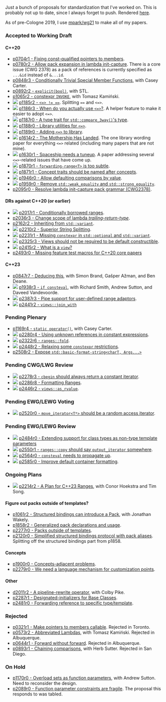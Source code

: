 Just a bunch of proposals for standardization that I've worked on. This is
probably not up to date, since I always forget to push. Rendered
[here](https://brevzin.github.io/cpp_proposals).

As of pre-Cologne 2019, I use [mpark/wg21](https://github.com/mpark/wg21) to
make all of my papers.

### Accepted to Working Draft

#### C++20

- [p0704r1 - Fixing const-qualified pointers to members](0704_const_qual_pmfs/p0704r1.html).
- [p0780r2 - Allow pack expansion in lambda init-capture](0780_lambda_pack_capture/p0780r2.html). There is a core issue (CWG 2378) as a pack of references is currently specified as `...&id` instead of `&...id`.
- [p0848r3 - Conditionally Trivial Special Member Functions](0848_special_members/p0848r3.html), with Casey Carter.
- [p0892r2 - `explicit(bool)`](0892_explicit_bool/p0892r2.html), with STL.
- [p1065r2 - constexpr `INVOKE`](1065_constexpr_invoke/p1065r2.html), with Tomasz Kamiński.
- ![][~spaceship] [p1185r2 - `<=> != ==`](118x_spaceship/p1185r2.html). Splitting `==` and `<=>`.
- ![][~spaceship] [p1186r3 - When do you actually use `<=>`?](118x_spaceship/p1186r3.html). A helper feature to make it easier to adopt `<=>`.
- ![][~spaceship] [p1187r0 - A type trait for `std::compare_3way()`'s type](118x_spaceship/p1187r0.html).
- ![][~spaceship] [p1188r0 - Library utilities for `<=>`](118x_spaceship/p1188r0.html).
- ![][~spaceship] [p1189r0 - Adding `<=>` to library](118x_spaceship/p1189r0.html).
- ![][~spaceship] [p1614r2 - The Mothership Has Landed](118x_spaceship/p1614r2.html). The one library wording paper for everything `<=>` related (including many papers that are not mine).
- ![][~spaceship] [p1630r1 - Spaceship needs a tuneup](118x_spaceship/p1630r1.html). A paper addressing several `<=>`-related issues that have come up.
- ![][~ranges] [p1870r1 - `forwarding-range<T>` is too subtle](1870_forwarding_range/p1870r1.html).
- ![][~ranges] [p1871r1 - Concept traits should be named after concepts](1871_enable_sized_range/p1871r1.html).
- ![][~spaceship] [p1946r0 - Allow defaulting comparisons by value](1946_dflt_value_comparisons/p1946r0.html).
- ![][~spaceship] [p1959r0 - Remove `std::weak_equality` and `std::strong_equality`](1959_remove_equality/p1959r0.html).
- [p2095r0 - Resolve lambda init-capture pack grammar (CWG2378)](2095_lambda_pack_cwg/p2095r0.html).

#### DRs against C++20 (or earlier)

- ![][~ranges] [p2017r1 - Conditionally borrowed ranges](2017_safe_range/p2017r1.html).
- [p2036r3 - Change scope of lambda _trailing-return-type_](2036_lambda_scope/p2036r3.html).
- [p2162r2 - Inheriting from `std::variant`](2162_inherit_variant/p2162r2.html).
- ![][~ranges] [p2210r2 - Superior String Splitting](2210_string_split/p2210r2.html).
- ![][~constexpr] [p2231r1 - Missing `constexpr` in `std::optional` and `std::variant`](2231_constexpr_optional_variant/p2231r1.html).
- ![][~ranges] [p2325r3 - Views should not be required to be default constructible](2325_views_default/p2325r3.html).
- ![][~ranges] [p2415r2 - What is a `view`?](2415_what_view/p2415r2.html)
- [p2493r0 - Missing feature test macros for C++20 core papers](2493_core_feature_test/p2493r0.html)

#### C++23

- [p0847r7 - Deducing this](0847_deducing_this/p0847r7.html), with Simon Brand, Gašper Ažman, and Ben Deane.
- ![][~constexpr] [p1938r3 - `if consteval`](1938_if_consteval/p1938r3.html), with Richard Smith, Andrew Sutton, and Daveed Vandevoorde.
- ![][~ranges] [p2387r3 - Pipe support for user-defined range adaptors](2387_ranges_pipes/p2387r3.html).
- ![][~ranges] [p2441r2 - `views::join_with`](2441_join_with/p2441r2.html)

### Pending Plenary

- [p1169r4 - `static operator()`](1169_static_call/p1169r4.html), with Casey Carter.
- ![][~constexpr] [p2280r4 - Using unknown references in constant expressions](2280_unknown_reference/p2280r4.html).
- ![][~ranges] [p2322r6 - `ranges::fold`](2322_fold/p2322r6.html).
- ![][~constexpr] [p2448r2 - Relaxing some `constexpr` restrictions](2448_relax_constexpr/p2448r2.html).
- [p2508r2 - Expose `std::basic-format-string<charT, Args...>`](2508_expose_format_string/p2508r2.html)

### Pending CWG/LWG Review

- ![][~ranges] [p2278r3 - `cbegin` should always return a constant iterator](2278_cbegin/p2278r3.html).
- ![][~ranges] [p2286r8 - Formatting Ranges](2286_fmt_ranges/p2286r8.html).
- ![][~ranges] [p2446r2 - `views::as_rvalue`](2446_move_view/p2446r2.html).

### Pending EWG/LEWG Voting

- ![][~ranges] [p2520r0 - `move_iterator<T*>` should be a random access iterator](2520_move_iterator/p2520r0.html).

### Pending EWG/LEWG Review

- ![][~constexpr] [p2484r0 - Extending support for class types as non-type template parameters](2484_extend_cnttp/p2484r0.html)
- ![][~ranges] [p2550r1 - `ranges::copy` should say `output_iterator` somewhere](2550_algo_output_iterator/p2550r1.html).
- ![][~constexpr] [p2564r0 - `consteval` needs to propagate up](2564_consteval_patch/p2564r0.html).
- ![][~ranges] [p2585r0 - Improve default container formatting](2585_fmt_container/p2585r0.html).

### Ongoing Plans

- ![][~ranges] [p2214r2 - A Plan for C++23 Ranges](2214_ranges_plan/p2214r2.html), with Conor Hoekstra and Tim Song.

#### Figure out packs outside of templates?

- [p1061r2 - Structured bindings can introduce a Pack](1061_sb_pack/p1061r2.html), with Jonathan Wakely.
- [p1858r2 - Generalized pack declarations and usage](1858_generalized_packs/p1858r2.html).
- [p2277r0 - Packs outside of templates](2277_packs_outside_of_templates/p2277r0.html).
- [p2120r0 - Simplified structured bindings protocol with pack aliases](1858_generalized_packs/p2120r0.html). Splitting off the structured bindings part from p1858.

#### Concepts

- [p1900r0 - Concepts-adjacent problems](1900_concepts/p1900r0.html).
- [p2279r0 - We need a language mechanism for customization points](2279_static_polymorphism/p2279r0.html).

#### Other

- [d2011r2 - A pipeline-rewrite operator](2011_pipeline/d2011r2.html), with Colby Pike.
- [p2287r1 - Designated-initializers for Base Classes](2287_designated_base/p2287r1.html).
- [p2481r0 - Forwarding reference to specific type/template](2481_forward_ref/forward-ref.md).

### Rejected

- [p0321r1 - Make pointers to members callable](0312_pointers_to_members/p0312r1.html). Rejected in Toronto.
- [p0573r2 - Abbreviated Lambdas](0573_abbrev_lambdas/p0573r2.html), with Tomasz Kamiński. Rejected in Albuquerque.
- [p0644r1 - Forward without forward](0644_fwd/p0644r1.html). Rejected in Albuquerque.
- [p0893r1 - Chaining comparisons](0893_chain_comparisons/p0893r1.html), with Herb Sutter. Rejected in San Diego.

### On Hold
- [p1170r0 - Overload sets as function parameters](1170_overload_sets/p1170r0.html), with Andrew Sutton. Need to reconsider the design.
- [p2089r0 - Function parameter constraints are fragile](2089_param_constraints/p2089r0.html). The proposal this responds to was tabled.


[~ranges]: https://img.shields.io/badge/-ranges-brightgreen
[~constexpr]: https://img.shields.io/badge/-constexpr-blueviolet
[~spaceship]: https://img.shields.io/badge/-%3C%3D%3E-yellow
